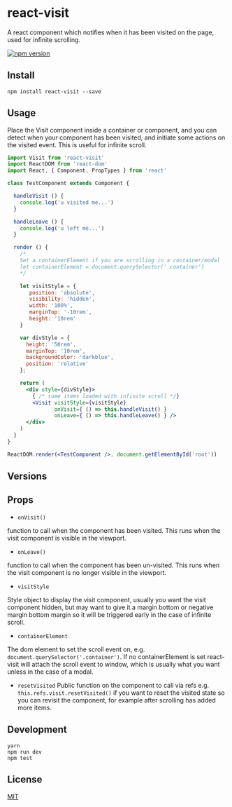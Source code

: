 # react-visit

A react component which notifies when it has been visited on the page, used for infinite scrolling.

[![npm version](https://badge.fury.io/js/react-visit.svg)](https://badge.fury.io/js/react-visit)

## Install

`npm install react-visit --save`

## Usage

Place the Visit component inside a container or component, and you can detect when your component has been visited,
and initiate some actions on the visited event. This is useful for infinite scroll.

```jsx
import Visit from 'react-visit'
import ReactDOM from 'react-dom'
import React, { Component, PropTypes } from 'react'

class TestComponent extends Component {

  handleVisit () {
    console.log('u visited me...')
  }

  handleLeave () {
    console.log('u left me...')
  }

  render () {
    /*
    Set a containerElement if you are scrolling in a container/modal
    let containerElement = document.querySelector('.container')
    */

    let visitStyle = {
       position: 'absolute',
       visibility: 'hidden',
       width: '100%',
       marginTop: '-10rem',
       height: '10rem'
    }

    var divStyle = {
      height: '50rem',
      marginTop: '10rem',
      backgroundColor: 'darkblue',
      position: 'relative'
    };

    return (
      <div style={divStyle}>
        { /* some items loaded with infinite scroll */}
        <Visit visitStyle={visitStyle}
               onVisit={ () => this.handleVisit() }
               onLeave={ () => this.handleLeave() } />
      </div>
    )
  }
}

ReactDOM.render(<TestComponent />, document.getElementById('root'))
```

## Versions

## Props

- `onVisit()`

function to call when the component has been visited. This runs when the visit component is visible in the viewport.

- `onLeave()`

function to call when the component has been un-visited. This runs when the visit component is no longer visible in the viewport.

- `visitStyle`

Style object to display the visit component, usually you want the visit component hidden, but may want to give it a margin bottom or negative margin bottom margin so it will be triggered early in the case of infinite scroll.

- `containerElement`

The dom element to set the scroll event on, e.g. `document.querySelector('.container')`. If no containerElement is set react-visit will attach the scroll event to window, which is usually what you want unless in the case of a modal.

- `resetVisited`
Public function on the component to call via refs e.g. `this.refs.visit.resetVisited()` if you want to reset the visited state so you can revisit the component, for example after scrolling has added more items.

## Development
    yarn
    npm run dev
    npm test

## License

[MIT](http://isekivacenz.mit-license.org/)
